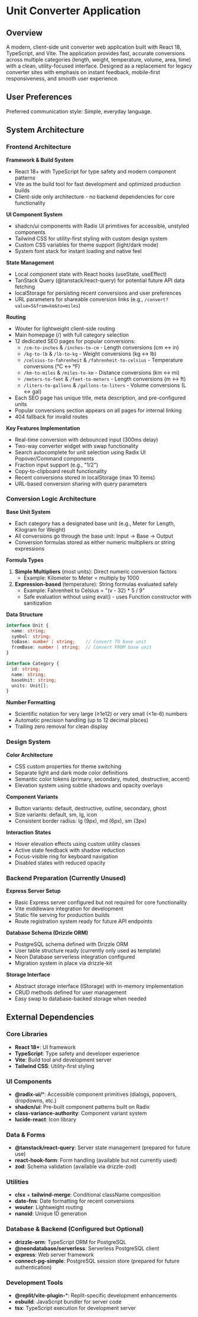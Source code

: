 # Unit Converter Application

## Overview

A modern, client-side unit converter web application built with React 18, TypeScript, and Vite. The application provides fast, accurate conversions across multiple categories (length, weight, temperature, volume, area, time) with a clean, utility-focused interface. Designed as a replacement for legacy converter sites with emphasis on instant feedback, mobile-first responsiveness, and smooth user experience.

## User Preferences

Preferred communication style: Simple, everyday language.

## System Architecture

### Frontend Architecture

**Framework & Build System**
- React 18+ with TypeScript for type safety and modern component patterns
- Vite as the build tool for fast development and optimized production builds
- Client-side only architecture - no backend dependencies for core functionality

**UI Component System**
- shadcn/ui components with Radix UI primitives for accessible, unstyled components
- Tailwind CSS for utility-first styling with custom design system
- Custom CSS variables for theme support (light/dark mode)
- System font stack for instant loading and native feel

**State Management**
- Local component state with React hooks (useState, useEffect)
- TanStack Query (@tanstack/react-query) for potential future API data fetching
- localStorage for persisting recent conversions and user preferences
- URL parameters for shareable conversion links (e.g., `/convert?value=5&from=km&to=miles`)

**Routing**
- Wouter for lightweight client-side routing
- Main homepage (/) with full category selection
- 12 dedicated SEO pages for popular conversions:
  - `/cm-to-inches` & `/inches-to-cm` - Length conversions (cm ↔ in)
  - `/kg-to-lb` & `/lb-to-kg` - Weight conversions (kg ↔ lb)
  - `/celsius-to-fahrenheit` & `/fahrenheit-to-celsius` - Temperature conversions (°C ↔ °F)
  - `/km-to-miles` & `/miles-to-km` - Distance conversions (km ↔ mi)
  - `/meters-to-feet` & `/feet-to-meters` - Length conversions (m ↔ ft)
  - `/liters-to-gallons` & `/gallons-to-liters` - Volume conversions (L ↔ gal)
- Each SEO page has unique title, meta description, and pre-configured units
- Popular conversions section appears on all pages for internal linking
- 404 fallback for invalid routes

**Key Features Implementation**
- Real-time conversion with debounced input (300ms delay)
- Two-way converter widget with swap functionality
- Search autocomplete for unit selection using Radix UI Popover/Command components
- Fraction input support (e.g., "1/2")
- Copy-to-clipboard result functionality
- Recent conversions stored in localStorage (max 10 items)
- URL-based conversion sharing with query parameters

### Conversion Logic Architecture

**Base Unit System**
- Each category has a designated base unit (e.g., Meter for Length, Kilogram for Weight)
- All conversions go through the base unit: Input → Base → Output
- Conversion formulas stored as either numeric multipliers or string expressions

**Formula Types**
1. **Simple Multipliers** (most units): Direct numeric conversion factors
   - Example: Kilometer to Meter = multiply by 1000
2. **Expression-based** (temperature): String formulas evaluated safely
   - Example: Fahrenheit to Celsius = "(v - 32) * 5 / 9"
   - Safe evaluation without using eval() - uses Function constructor with sanitization

**Data Structure**
```typescript
interface Unit {
  name: string;
  symbol: string;
  toBase: number | string;    // Convert TO base unit
  fromBase: number | string;  // Convert FROM base unit
}

interface Category {
  id: string;
  name: string;
  baseUnit: string;
  units: Unit[];
}
```

**Number Formatting**
- Scientific notation for very large (≥1e12) or very small (<1e-6) numbers
- Automatic precision handling (up to 12 decimal places)
- Trailing zero removal for clean display

### Design System

**Color Architecture**
- CSS custom properties for theme switching
- Separate light and dark mode color definitions
- Semantic color tokens (primary, secondary, muted, destructive, accent)
- Elevation system using subtle shadows and opacity overlays

**Component Variants**
- Button variants: default, destructive, outline, secondary, ghost
- Size variants: default, sm, lg, icon
- Consistent border radius: lg (9px), md (6px), sm (3px)

**Interaction States**
- Hover elevation effects using custom utility classes
- Active state feedback with shadow reduction
- Focus-visible ring for keyboard navigation
- Disabled states with reduced opacity

### Backend Preparation (Currently Unused)

**Express Server Setup**
- Basic Express server configured but not required for core functionality
- Vite middleware integration for development
- Static file serving for production builds
- Route registration system ready for future API endpoints

**Database Schema (Drizzle ORM)**
- PostgreSQL schema defined with Drizzle ORM
- User table structure ready (currently only used as template)
- Neon Database serverless integration configured
- Migration system in place via drizzle-kit

**Storage Interface**
- Abstract storage interface (IStorage) with in-memory implementation
- CRUD methods defined for user management
- Easy swap to database-backed storage when needed

## External Dependencies

### Core Libraries
- **React 18+**: UI framework
- **TypeScript**: Type safety and developer experience
- **Vite**: Build tool and development server
- **Tailwind CSS**: Utility-first styling

### UI Components
- **@radix-ui/***: Accessible component primitives (dialogs, popovers, dropdowns, etc.)
- **shadcn/ui**: Pre-built component patterns built on Radix
- **class-variance-authority**: Component variant system
- **lucide-react**: Icon library

### Data & Forms
- **@tanstack/react-query**: Server state management (prepared for future use)
- **react-hook-form**: Form handling (available but not currently used)
- **zod**: Schema validation (available via drizzle-zod)

### Utilities
- **clsx** + **tailwind-merge**: Conditional className composition
- **date-fns**: Date formatting for recent conversions
- **wouter**: Lightweight routing
- **nanoid**: Unique ID generation

### Database & Backend (Configured but Optional)
- **drizzle-orm**: TypeScript ORM for PostgreSQL
- **@neondatabase/serverless**: Serverless PostgreSQL client
- **express**: Web server framework
- **connect-pg-simple**: PostgreSQL session store (prepared for future authentication)

### Development Tools
- **@replit/vite-plugin-***: Replit-specific development enhancements
- **esbuild**: JavaScript bundler for server code
- **tsx**: TypeScript execution for development server